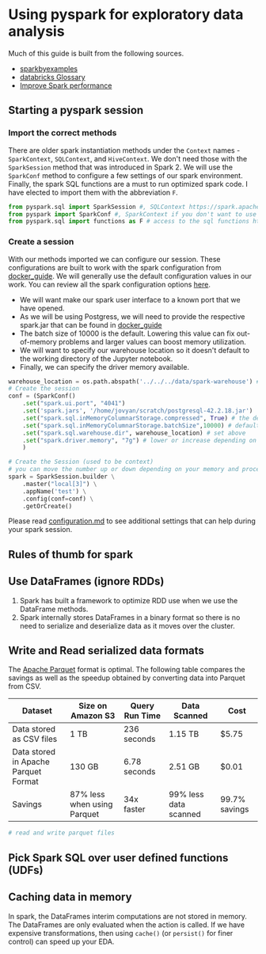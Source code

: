 # Using pyspark for exploratory data analysis

Much of this guide is built from the following sources.

- [sparkbyexamples](https://sparkbyexamples.com/spark/spark-performance-tuning/)
- [databricks Glossary](https://databricks.com/glossary)
- [Improve Spark performance](https://medium.com/swlh/10-ways-to-improve-spark-performance-b54e89b8d83a)

## Starting a pyspark session

### Import the correct methods

There are older spark instantiation methods under the `Context` names - `SparkContext`, `SQLContext`, and `HiveContext`. We don't need those with the `SparkSession` method that was introduced in Spark 2. We will use the `SparkConf` method to configure a few settings of our spark environment.  Finally, the spark SQL functions are a must to run optimized spark code.  I have elected to import them with the abbreviation `F`.

```python
from pyspark.sql import SparkSession #, SQLContext https://spark.apache.org/docs/1.6.1/sql-programming-guide.html
from pyspark import SparkConf #, SparkContext if you don't want to use SparkSession
from pyspark.sql import functions as F # access to the sql functions https://spark.apache.org/docs/latest/api/python/pyspark.sql.html#module-pyspark.sql.functions
```

### Create a session

With our methods imported we can configure our session.  These configurations are built to work with the spark configuration from [docker_guide](https://github.com/BYUI451/docker_guide). We will generally use the default configuration values in our work.  You can review all the spark configuration options [here](https://spark.apache.org/docs/latest/configuration.html).

- We will want make our spark user interface to a known port that we have opened. 
- As we will be using Postgress, we will need to provide the respective spark.jar that can be found in [docker_guide](https://github.com/BYUI451/docker_guide)
- The batch size of 10000 is the default.  Lowering this value can fix out-of-memory problems and larger values can boost memory utilization.
- We will want to specify our warehouse location so it doesn't default to the working directory of the Jupyter notebook.
- Finally, we can specify the driver memory available.  

```python
warehouse_location = os.path.abspath('../../../data/spark-warehouse') # make sure your path is set up correctly.
# Create the session
conf = (SparkConf()
    .set("spark.ui.port", "4041")
    .set('spark.jars', '/home/jovyan/scratch/postgresql-42.2.18.jar')
    .set("spark.sql.inMemoryColumnarStorage.compressed", True) # the default has changed so lets just make sure.
    .set("spark.sql.inMemoryColumnarStorage.batchSize",10000) # default
    .set("spark.sql.warehouse.dir", warehouse_location) # set above
    .set("spark.driver.memory", "7g") # lower or increase depending on your system. Local mode helps with executions as well.  
    )

# Create the Session (used to be context)
# you can move the number up or down depending on your memory and processors "local[*]" will use all.
spark = SparkSession.builder \
    .master("local[3]") \
    .appName('test') \
    .config(conf=conf) \
    .getOrCreate()
```

Please read [configuration.md](configuration.md) to see additional settings that can help during your spark session.

## Rules of thumb for spark
## Use DataFrames (ignore RDDs)

1. Spark has built a framework to optimize RDD use when we use the DataFrame methods.
2. Spark internally stores DataFrames in a binary format so there is no need to serialize and deserialize data as it moves over the cluster.

## Write and Read serialized data formats

The [Apache Parquet](https://databricks.com/glossary/what-is-parquet) format is optimal. The following table compares the savings as well as the speedup obtained by converting data into Parquet from CSV.

| Dataset                              | Size on Amazon S3           | Query Run Time | Data Scanned          | Cost          |
| ------------------------------------ | --------------------------- | -------------- | --------------------- | ------------- |
| Data stored as CSV files             | 1 TB                        | 236 seconds    | 1.15 TB               | $5.75         |
| Data stored in Apache Parquet Format | 130 GB                      | 6.78 seconds   | 2.51 GB               | $0.01         |
| Savings                              | 87% less when using Parquet | 34x faster     | 99% less data scanned | 99.7% savings |


```python
# read and write parquet files

```

## Pick Spark SQL over user defined functions (UDFs)



## Caching data in memory 

In spark, the DataFrames interim computations are not stored in memory. The DataFrames are only evaluated when the action is called. If we have expensive transformations, then using `cache()` (or `persist()` for finer control) can speed up your EDA.


[^1]: https://sparkbyexamples.com/spark/spark-performance-tuning/